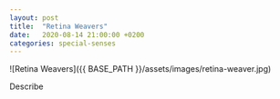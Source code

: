 ```yaml
---
layout: post
title:  "Retina Weavers"
date:   2020-08-14 21:00:00 +0200
categories: special-senses
---
```


![Retina Weavers]({{ BASE_PATH }}/assets/images/retina-weaver.jpg)

Describe 
